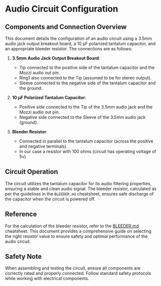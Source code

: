 # Audio Circuit Configuration

## Components and Connection Overview
This document details the configuration of an audio circuit using a 3.5mm audio jack output breakout board, a 10 µF polarized tantalum capacitor, and an appropriate bleeder resistor. The connections are as follows:

1. **3.5mm Audio Jack Output Breakout Board**: 
    - Tip connected to the positive side of the tantalum capacitor and the Mozzi audio out pin.
    - Ring1 also connected to the Tip (assumed to be for stereo output).
    - Sleeve connected to the negative side of the tantalum capacitor and the ground.

2. **10 µF Polarized Tantalum Capacitor**: 
    - Positive side connected to the Tip of the 3.5mm audio jack and the Mozzi audio out pin.
    - Negative side connected to the Sleeve of the 3.5mm audio jack (ground).

3. **Bleeder Resistor**: 
    - Connected in parallel to the tantalum capacitor (across the positive and negative terminals).
    - In our case a resistor with 100 ohms (circuit has operating voltage of 5v)

## Circuit Operation
The circuit utilizes the tantalum capacitor for its audio filtering properties, ensuring a stable and clean audio signal. The bleeder resistor, calculated as per the guidelines in the `BLEEDER.md` cheatsheet, ensures safe discharge of the capacitor when the circuit is powered off.

## Reference
For the calculation of the bleeder resistor, refer to the [BLEEDER.md](BLEEDER.md) cheatsheet. This document provides a comprehensive guide on selecting the right resistor value to ensure safety and optimal performance of the audio circuit.

## Safety Note
When assembling and testing the circuit, ensure all components are correctly rated and properly connected. Follow standard safety protocols while working with electrical components.
